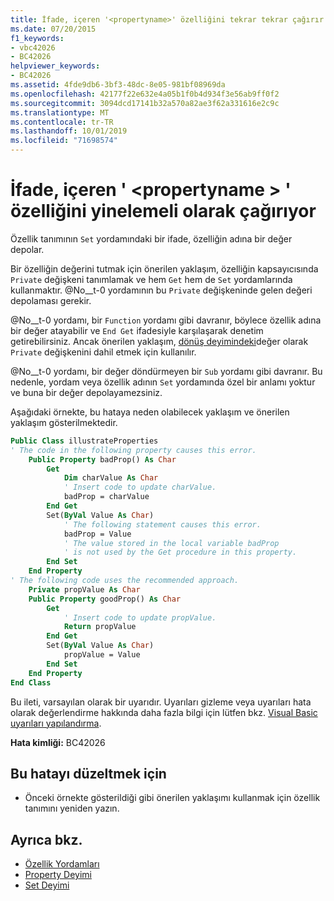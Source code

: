 ```yaml
---
title: İfade, içeren '<propertyname>' özelliğini tekrar tekrar çağırır
ms.date: 07/20/2015
f1_keywords:
- vbc42026
- BC42026
helpviewer_keywords:
- BC42026
ms.assetid: 4fde9db6-3bf3-48dc-8e05-981bf08969da
ms.openlocfilehash: 42177f22e632e4a05b1f0b4d934f3e56ab9ff0f2
ms.sourcegitcommit: 3094dcd17141b32a570a82ae3f62a331616e2c9c
ms.translationtype: MT
ms.contentlocale: tr-TR
ms.lasthandoff: 10/01/2019
ms.locfileid: "71698574"
---
```

# <a name="expression-recursively-calls-the-containing-property-propertyname"></a>İfade, içeren ' \<propertyname > ' özelliğini yinelemeli olarak çağırıyor
Özellik tanımının `Set` yordamındaki bir ifade, özelliğin adına bir değer depolar.  
  
 Bir özelliğin değerini tutmak için önerilen yaklaşım, özelliğin kapsayıcısında `Private` değişkeni tanımlamak ve hem `Get` hem de `Set` yordamlarında kullanmaktır. @No__t-0 yordamının bu `Private` değişkeninde gelen değeri depolaması gerekir.  
  
 @No__t-0 yordamı, bir `Function` yordamı gibi davranır, böylece özellik adına bir değer atayabilir ve `End Get` ifadesiyle karşılaşarak denetim getirebilirsiniz. Ancak önerilen yaklaşım, [dönüş deyimindeki](../../../visual-basic/language-reference/statements/return-statement.md)değer olarak `Private` değişkenini dahil etmek için kullanılır.  
  
 @No__t-0 yordamı, bir değer döndürmeyen bir `Sub` yordamı gibi davranır. Bu nedenle, yordam veya özellik adının `Set` yordamında özel bir anlamı yoktur ve buna bir değer depolayamezsiniz.  
  
 Aşağıdaki örnekte, bu hataya neden olabilecek yaklaşım ve önerilen yaklaşım gösterilmektedir.  
  
```vb  
Public Class illustrateProperties  
' The code in the following property causes this error.  
    Public Property badProp() As Char  
        Get  
            Dim charValue As Char  
            ' Insert code to update charValue.  
            badProp = charValue  
        End Get  
        Set(ByVal Value As Char)  
            ' The following statement causes this error.  
            badProp = Value  
            ' The value stored in the local variable badProp  
            ' is not used by the Get procedure in this property.  
        End Set  
    End Property  
' The following code uses the recommended approach.  
    Private propValue As Char  
    Public Property goodProp() As Char  
        Get  
            ' Insert code to update propValue.  
            Return propValue  
        End Get  
        Set(ByVal Value As Char)  
            propValue = Value  
        End Set  
    End Property  
End Class  
```  
  
 Bu ileti, varsayılan olarak bir uyarıdır. Uyarıları gizleme veya uyarıları hata olarak değerlendirme hakkında daha fazla bilgi için lütfen bkz. [Visual Basic uyarıları yapılandırma](/visualstudio/ide/configuring-warnings-in-visual-basic).  
  
 **Hata kimliği:** BC42026  
  
## <a name="to-correct-this-error"></a>Bu hatayı düzeltmek için  
  
- Önceki örnekte gösterildiği gibi önerilen yaklaşımı kullanmak için özellik tanımını yeniden yazın.  
  
## <a name="see-also"></a>Ayrıca bkz.

- [Özellik Yordamları](../../../visual-basic/programming-guide/language-features/procedures/property-procedures.md)
- [Property Deyimi](../../../visual-basic/language-reference/statements/property-statement.md)
- [Set Deyimi](../../../visual-basic/language-reference/statements/set-statement.md)
